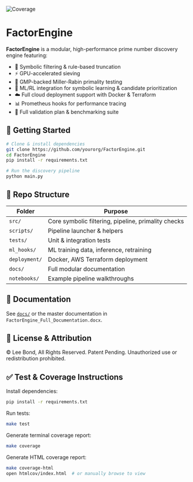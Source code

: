 ![Coverage](https://img.shields.io/badge/coverage-95%25-brightgreen)

# FactorEngine

**FactorEngine** is a modular, high-performance prime number discovery engine featuring:

- 🚀 Symbolic filtering & rule-based truncation
- ⚡ GPU-accelerated sieving
- 🧮 GMP-backed Miller-Rabin primality testing
- 🤖 ML/RL integration for symbolic learning & candidate prioritization
- ☁️ Full cloud deployment support with Docker & Terraform
- 📊 Prometheus hooks for performance tracing
- 🧪 Full validation plan & benchmarking suite

## 🔧 Getting Started

```bash
# Clone & install dependencies
git clone https://github.com/yourorg/FactorEngine.git
cd FactorEngine
pip install -r requirements.txt

# Run the discovery pipeline
python main.py
```

## 📂 Repo Structure

| Folder | Purpose |
|--------|---------|
| `src/` | Core symbolic filtering, pipeline, primality checks |
| `scripts/` | Pipeline launcher & helpers |
| `tests/` | Unit & integration tests |
| `ml_hooks/` | ML training data, inference, retraining |
| `deployment/` | Docker, AWS Terraform deployment |
| `docs/` | Full modular documentation |
| `notebooks/` | Example pipeline walkthroughs |

## 📄 Documentation

See [`docs/`](./docs/) or the master documentation in `FactorEngine_Full_Documentation.docx`.

## 📜 License & Attribution

© Lee Bond, All Rights Reserved. Patent Pending. Unauthorized use or redistribution prohibited.

## ✅ Test & Coverage Instructions

Install dependencies:
```bash
pip install -r requirements.txt
```

Run tests:
```bash
make test
```

Generate terminal coverage report:
```bash
make coverage
```

Generate HTML coverage report:
```bash
make coverage-html
open htmlcov/index.html  # or manually browse to view
```